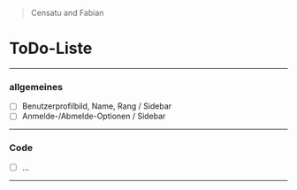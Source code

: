> Censatu and Fabian

# ToDo-Liste #

---

### allgemeines ###

- [ ] Benutzerprofilbild, Name, Rang /   Sidebar
- [ ] Anmelde-/Abmelde-Optionen /   Sidebar

---

### Code ###

- [ ] ...

---
